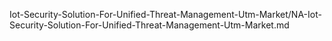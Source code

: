 


Iot-Security-Solution-For-Unified-Threat-Management-Utm-Market/NA-Iot-Security-Solution-For-Unified-Threat-Management-Utm-Market.md
